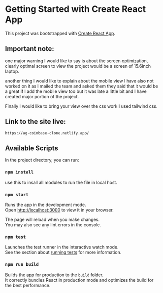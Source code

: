 # Getting Started with Create React App

This project was bootstrapped with [Create React App](https://github.com/facebook/create-react-app). 

## Important note: 

one major warning I would like to say is about the screen optimization, clearly optimal screen to view the project would be a screen of 15.6inch laptop.

another thing I would like to explain about the mobile view I have also not worked on it as I mailed the team and asked them they said that it would be a great if I add the mobile view too but it was late a little bit and I have created major portion of the project.

Finally I would like to bring your view over the css work I used tailwind css. 

## Link to the site live: 
`https://ag-coinbase-clone.netlify.app/`


## Available Scripts

In the project directory, you can run: 


### `npm install`
use this to insall all modules to run the file in local host.

### `npm start`

Runs the app in the development mode.\
Open [http://localhost:3000](http://localhost:3000) to view it in your browser.

The page will reload when you make changes.\
You may also see any lint errors in the console.

### `npm test`

Launches the test runner in the interactive watch mode.\
See the section about [running tests](https://facebook.github.io/create-react-app/docs/running-tests) for more information.

### `npm run build`

Builds the app for production to the `build` folder.\
It correctly bundles React in production mode and optimizes the build for the best performance.


